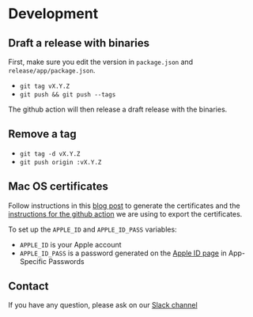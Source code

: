 # Development

## Draft a release with binaries

First, make sure you edit the version in `package.json` and `release/app/package.json`.

- `git tag vX.Y.Z`
- `git push && git push --tags`

The github action will then release a draft release with the binaries.

## Remove a tag

- `git tag -d vX.Y.Z`
- `git push origin :vX.Y.Z`

## Mac OS certificates

Follow instructions in this [blog post](https://samuelmeuli.com/blog/2019-04-07-packaging-and-publishing-an-electron-app/#code-signing)
to generate the certificates and the [instructions for the github action](https://github.com/samuelmeuli/action-electron-builder#code-signing)
we are using to export the certificates.

To set up the `APPLE_ID` and `APPLE_ID_PASS` variables:

- `APPLE_ID` is your Apple account
- `APPLE_ID_PASS` is a password generated on the [Apple ID page](https://appleid.apple.com/account/manage) in App-Specific Passwords

## Contact

If you have any question, please ask on our [Slack channel](https://join.slack.com/t/codigahq/shared_invite/zt-9hvmfwie-9BUVFwZDwvpIGlkHv2mzYQ)
